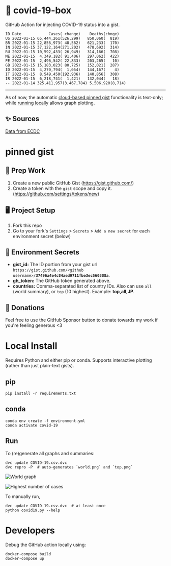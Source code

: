 # 🏥 covid-19-box

GitHub Action for injecting COVID-19 status into a gist.

```
ID Date            Cases( change)    Deaths(chnge)
US 2022-01-15 65,444,261(526,299)   850,060(  819)
BR 2022-01-15 22,856,973( 48,562)   621,233(  170)
IN 2022-01-15 37,122,164(271,202)   478,692(  314)
RU 2022-01-15 10,592,433( 26,949)   314,166(  708)
ME 2022-01-15  4,349,182( 91,406)   297,062(  422)
PE 2022-01-15  2,496,542( 22,833)   203,265(   10)
GB 2022-01-15 15,183,023( 80,725)   152,021(  287)
ID 2022-01-15  4,270,794(  1,054)   144,167(    4)
IT 2022-01-15  8,549,450(192,936)   140,856(  308)
IR 2022-01-15  6,218,741(  1,421)   132,044(   18)
-- 2022-01-14 325,411,957(3,467,784) 5,506,920(8,714)
```

---

As of now, the automatic [cloud-based pinned gist](#pinned-gist) functionality is text-only;
while [running locally](#local-install) allows graph plotting.

## ✨ Sources

[Data from ECDC](https://www.ecdc.europa.eu/en/publications-data/download-todays-data-geographic-distribution-covid-19-cases-worldwide)

# pinned gist

## 🎒 Prep Work
1. Create a new public GitHub Gist (https://gist.github.com/)
1. Create a token with the `gist` scope and copy it. (https://github.com/settings/tokens/new)

## 🖥 Project Setup
1. Fork this repo
1. Go to your fork's `Settings` > `Secrets` > `Add a new secret` for each environment secret (below)

## 🤫 Environment Secrets
- **gist_id:** The ID portion from your gist url `https://gist.github.com/<github username>/`**`37496a4e4c84aed9711fbe3ec560888a`**.
- **gh_token:** The GitHub token generated above.
- **countries:** Comma-separated list of country IDs. Also can use `all` (world summary), or `top` (10 highest). Example: **top,all,JP**.

## 💸 Donations

Feel free to use the GitHub Sponsor button to donate towards my work if you're feeling generous <3

# Local Install

Requires Python and either pip or conda. Supports interactive plotting (rather than just plain-text gists).

## pip

```
pip install -r requirements.txt
```

## conda

```
conda env create -f environment.yml
conda activate covid-19
```

## Run

To (re)generate all graphs and summaries:

```
dvc update COVID-19.csv.dvc
dvc repro -P  # auto-generates `world.png` and `top.png`
```

![World graph](world.png)

![Highest number of cases](top.png)

To manually run,

```
dvc update COVID-19.csv.dvc  # at least once
python covid19.py --help
```

# Developers

Debug the GitHub action locally using:

```
docker-compose build
docker-compose up
```
